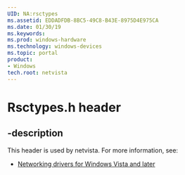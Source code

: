 ```yaml
---
UID: NA:rsctypes
ms.assetid: EDDADFDB-8BC5-49C8-B43E-8975D4E975CA
ms.date: 01/30/19
ms.keywords: 
ms.prod: windows-hardware
ms.technology: windows-devices
ms.topic: portal
product:
- Windows
tech.root: netvista
---
```


# Rsctypes.h header


## -description


This header is used by netvista. For more information, see:

- [Networking drivers for Windows Vista and later](../_netvista/index.md)
